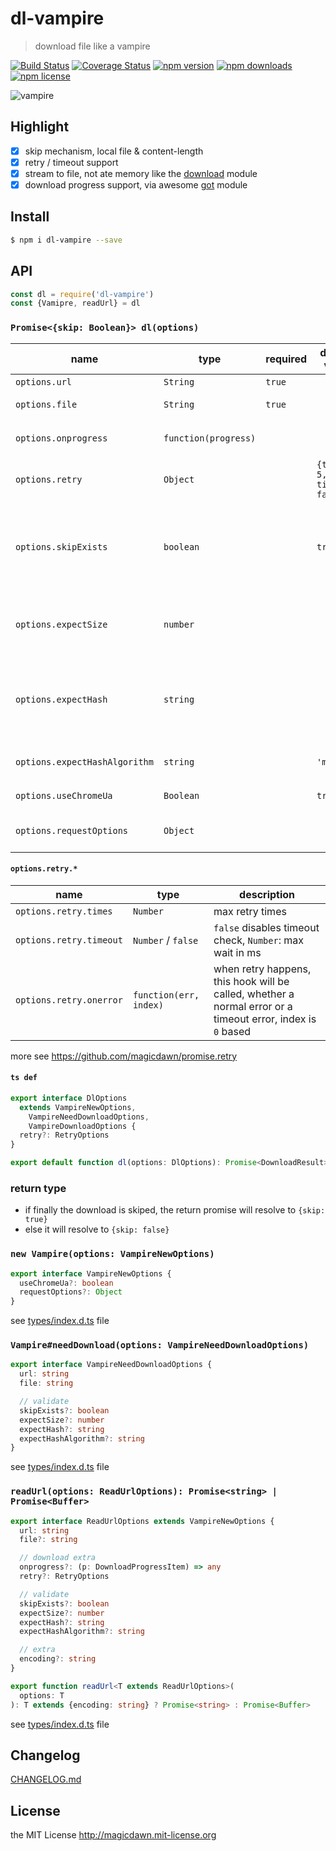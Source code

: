 # dl-vampire

> download file like a vampire

[![Build Status](https://img.shields.io/travis/magicdawn/dl-vampire.svg?style=flat-square)](https://travis-ci.org/magicdawn/dl-vampire)
[![Coverage Status](https://img.shields.io/codecov/c/github/magicdawn/dl-vampire.svg?style=flat-square)](https://codecov.io/gh/magicdawn/dl-vampire)
[![npm version](https://img.shields.io/npm/v/dl-vampire.svg?style=flat-square)](https://www.npmjs.com/package/dl-vampire)
[![npm downloads](https://img.shields.io/npm/dm/dl-vampire.svg?style=flat-square)](https://www.npmjs.com/package/dl-vampire)
[![npm license](https://img.shields.io/npm/l/dl-vampire.svg?style=flat-square)](http://magicdawn.mit-license.org)

![vampire](https://cdn.jsdelivr.net/gh/magicdawn/dl-vampire/vampire.jpeg)

## Highlight

- [x] skip mechanism, local file & content-length
- [x] retry / timeout support
- [x] stream to file, not ate memory like the [download](https://github.com/kevva/download/issues?utf8=%E2%9C%93&q=memory+) module
- [x] download progress support, via awesome [got](https://github.com/sindresorhus/got) module

## Install

```sh
$ npm i dl-vampire --save
```

## API

```js
const dl = require('dl-vampire')
const {Vamipre, readUrl} = dl
```

### `Promise<{skip: Boolean}> dl(options)`

| name                          | type                 | required | default value                | description                                                                                                           |
| ----------------------------- | -------------------- | -------- | ---------------------------- | --------------------------------------------------------------------------------------------------------------------- |
| `options.url`                 | `String`             | `true`   |                              | the download url                                                                                                      |
| `options.file`                | `String`             | `true`   |                              | the local target file path                                                                                            |
| `options.onprogress`          | `function(progress)` |          |                              | [got `downloadProgress` event listener](https://github.com/sindresorhus/got#ondownloadprogress-progress)              |
| `options.retry`               | `Object`             |          | `{times: 5, timeout: false}` | retry options, will pass to [promise.retry](https://github.com/magicdawn/promise.retry#pretry)                        |
| `options.skipExists`          | `boolean`            |          | `true`                       | if local file already exists _AND_ file stat size match response `content-length` size, the download will be skiped   |
| `options.expectSize`          | `number`             |          |                              | validate local file `stat.size === expectSize`, if check pass the download will be skiped                             |
| `options.expectHash`          | `string`             |          |                              | validate local file `file.hash === expectHash`, using `expectHashAlgorithm` if check pass the download will be skiped |
| `options.expectHashAlgorithm` | `string`             |          | `'md5'`                      | the expect hash algorithm, default `md5`                                                                              |
| `options.useChromeUa`         | `Boolean`            |          | `true`                       | use `user-agent` of the Chrome Browser                                                                                |
| `options.requestOptions`      | `Object`             |          |                              | custom request options, see [request options](https://github.com/request/request#requestoptions-callback)             |

#### `options.retry.*`

| name                    | type                   | description                                                                                                 |
| ----------------------- | ---------------------- | ----------------------------------------------------------------------------------------------------------- |
| `options.retry.times`   | `Number`               | max retry times                                                                                             |
| `options.retry.timeout` | `Number` / `false`     | `false` disables timeout check, `Number`: max wait in ms                                                    |
| `options.retry.onerror` | `function(err, index)` | when retry happens, this hook will be called, whether a normal error or a timeout error, index is `0` based |

more see https://github.com/magicdawn/promise.retry

#### `ts def`

```ts
export interface DlOptions
  extends VampireNewOptions,
    VampireNeedDownloadOptions,
    VampireDownloadOptions {
  retry?: RetryOptions
}

export default function dl(options: DlOptions): Promise<DownloadResult>
```

### return type

- if finally the download is skiped, the return promise will resolve to `{skip: true}`
- else it will resolve to `{skip: false}`

### `new Vampire(options: VampireNewOptions)`

```ts
export interface VampireNewOptions {
  useChromeUa?: boolean
  requestOptions?: Object
}
```

see [types/index.d.ts](types/index.d.ts) file

### `Vampire#needDownload(options: VampireNeedDownloadOptions)`

```ts
export interface VampireNeedDownloadOptions {
  url: string
  file: string

  // validate
  skipExists?: boolean
  expectSize?: number
  expectHash?: string
  expectHashAlgorithm?: string
}
```

see [types/index.d.ts](types/index.d.ts) file

### `readUrl(options: ReadUrlOptions): Promise<string> | Promise<Buffer>`

```ts
export interface ReadUrlOptions extends VampireNewOptions {
  url: string
  file?: string

  // download extra
  onprogress?: (p: DownloadProgressItem) => any
  retry?: RetryOptions

  // validate
  skipExists?: boolean
  expectSize?: number
  expectHash?: string
  expectHashAlgorithm?: string

  // extra
  encoding?: string
}

export function readUrl<T extends ReadUrlOptions>(
  options: T
): T extends {encoding: string} ? Promise<string> : Promise<Buffer>
```

see [types/index.d.ts](types/index.d.ts) file

## Changelog

[CHANGELOG.md](CHANGELOG.md)

## License

the MIT License http://magicdawn.mit-license.org
